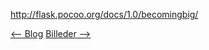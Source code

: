 http://flask.pocoo.org/docs/1.0/becomingbig/ 


[<-- Blog](https://michael2750.github.io/Flask_on_NGINX/index)                    [Billeder -->](https://github.com/michael2750/Flask_on_NGINX/tree/master/images)
